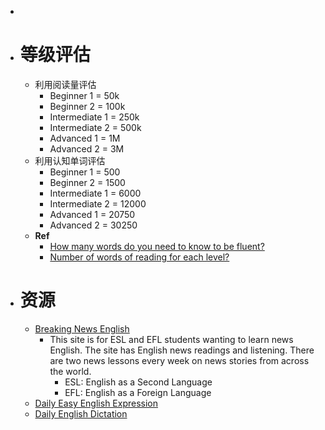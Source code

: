 -
- # 等级评估
	- 利用阅读量评估
		- Beginner 1 = 50k
		- Beginner 2 = 100k
		- Intermediate 1 = 250k
		- Intermediate 2 = 500k
		- Advanced 1 = 1M
		- Advanced 2 = 3M
	- 利用认知单词评估
		- Beginner 1 = 500
		- Beginner 2 = 1500
		- Intermediate 1 = 6000
		- Intermediate 2 = 12000
		- Advanced 1 = 20750
		- Advanced 2 = 30250
	- **Ref**
		- [How many words do you need to know to be fluent?](https://lingq.wixanswers.com/kb/en/article/how-many-words-do-you-need-to-know-to-be-fluent)
		- [Number of words of reading for each level?](https://www.lingq.com/en/community/forum/open-forum/number-of-words-of-reading-for)
- # 资源
	- [Breaking News English](https://breakingnewsenglish.com/)
		- This site is for ESL and EFL students wanting to learn news English. The site has English news readings and listening. There are two news lessons every week on news stories from across the world.
			- ESL: English as a Second Language
			- EFL: English as a Foreign Language
	- [Daily Easy English Expression](https://podcasts.apple.com/us/podcast/daily-easy-english-expression-podcast/id878268013)
	- [Daily English Dictation](https://www.youtube.com/@dailydictation/featured)